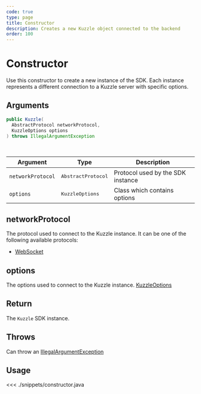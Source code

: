 ```yaml
---
code: true
type: page
title: Constructor 
description: Creates a new Kuzzle object connected to the backend
order: 100
---
```


# Constructor

Use this constructor to create a new instance of the SDK.
Each instance represents a different connection to a Kuzzle server with specific options.

## Arguments

```java
public Kuzzle(
  AbstractProtocol networkProtocol,
  KuzzleOptions options
) throws IllegalArgumentException
```

<br/>

| Argument   | Type                | Description                       |
| ---------- | ------------------- | --------------------------------- |
| `networkProtocol` | <pre>AbstractProtocol</pre> | Protocol used by the SDK instance |
| `options` | <pre>KuzzleOptions</pre> | Class which contains options |

## networkProtocol

The protocol used to connect to the Kuzzle instance.
It can be one of the following available protocols:

- [WebSocket](/sdk/java/3/protocols/websocket)

## options

The options used to connect to the Kuzzle instance.
[KuzzleOptions](/sdk/java/3/core-classes/kuzzle-options)

## Return

The `Kuzzle` SDK instance.

## Throws

Can throw an [IllegalArgumentException](/sdk/java/3/exceptions/illegal-argument-exception)

## Usage

<<< ./snippets/constructor.java
